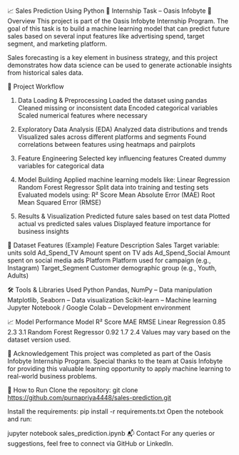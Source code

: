 📈 Sales Prediction Using Python
🎯 Internship Task – Oasis Infobyte
📝 Overview
This project is part of the Oasis Infobyte Internship Program. The goal of this task is to build a machine learning model that can predict future sales based on several input features like advertising spend, target segment, and marketing platform.

Sales forecasting is a key element in business strategy, and this project demonstrates how data science can be used to generate actionable insights from historical sales data.

🧪 Project Workflow
1. Data Loading & Preprocessing
Loaded the dataset using pandas
Cleaned missing or inconsistent data
Encoded categorical variables
Scaled numerical features where necessary

2. Exploratory Data Analysis (EDA)
Analyzed data distributions and trends
Visualized sales across different platforms and segments
Found correlations between features using heatmaps and pairplots

3. Feature Engineering
Selected key influencing features
Created dummy variables for categorical data

4. Model Building
Applied machine learning models like:
Linear Regression
Random Forest Regressor
Split data into training and testing sets
Evaluated models using:
R² Score
Mean Absolute Error (MAE)
Root Mean Squared Error (RMSE)

5. Results & Visualization
Predicted future sales based on test data
Plotted actual vs predicted sales values
Displayed feature importance for business insights

📂 Dataset Features (Example)
Feature	Description
Sales	Target variable: units sold
Ad_Spend_TV	Amount spent on TV ads
Ad_Spend_Social	Amount spent on social media ads
Platform	Platform used for campaign (e.g., Instagram)
Target_Segment	Customer demographic group (e.g., Youth, Adults)

🛠️ Tools & Libraries Used
Python
Pandas, NumPy – Data manipulation
Matplotlib, Seaborn – Data visualization
Scikit-learn – Machine learning
Jupyter Notebook / Google Colab – Development environment

📈 Model Performance
Model	R² Score	MAE	RMSE
Linear Regression	0.85	2.3	3.1
Random Forest Regressor	0.92	1.7	2.4
Values may vary based on the dataset version used.

🙌 Acknowledgement
This project was completed as part of the Oasis Infobyte Internship Program.
Special thanks to the team at Oasis Infobyte for providing this valuable learning opportunity to apply machine learning to real-world business problems.

📌 How to Run
Clone the repository:
git clone https://github.com/purnapriya4448/sales-prediction.git

Install the requirements:
pip install -r requirements.txt
Open the notebook and run:

jupyter notebook sales_prediction.ipynb
📬 Contact
For any queries or suggestions, feel free to connect via GitHub or LinkedIn.
